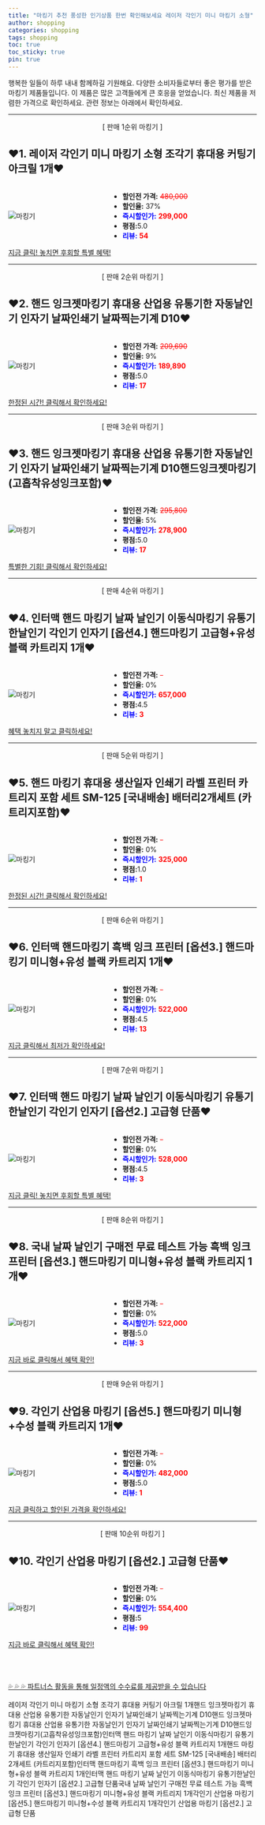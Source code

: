 ```yaml
---
title: "마킹기 추천 풍성한 인기상품 한번 확인해보세요 레이저 각인기 미니 마킹기 소형"
author: shopping
categories: shopping
tags: shopping
toc: true
toc_sticky: true
pin: true
---
```

행복한 일들이 하루 내내 함께하길 기원해요. 다양한 소비자들로부터 좋은 평가를 받은 마킹기 제품들입니다. 이 제품은 많은 고객들에게 큰 호응을 얻었습니다. 최신 제품을 저렴한 가격으로 확인하세요. 관련 정보는 아래에서 확인하세요.

---
<p class="toplist" style="margin: 0 auto; display: block; width: fit-content;">[ 판매 1순위 마킹기 ]</p>

<h2><strong>❤️1. 레이저 각인기 미니 마킹기 소형 조각기 휴대용 커팅기 아크릴 1개❤️</strong></h2>

<div style="display: flex; align-items: center;">
    <div style="flex: 0.4;">
        <img src="https://thumbnail6.coupangcdn.com/thumbnails/remote/230x230ex/image/vendor_inventory/68c8/6cec1328c3f0e2c4aba9ad84b17bb7096362df9eb75a4bf7d32a799b1e58.jpg" alt="마킹기" style="max-width: 100%;">
    </div>
    <div style="flex: 0.6; margin-left: 10px;">
        <ul>
            <li><strong>할인전 가격:</strong> <del style="color: red;">480,000</del></li>
            <li><strong>할인율:</strong> 37%</li>
            <li><span style='color:blue'><strong>즉시할인가:</strong></span> <span style='color:red'><strong>299,000</strong></span></li>
            <li><strong>평점:</strong>5.0</li>
            <li><span style='color:blue'><strong>리뷰:</strong></span> <span style='color:red'><strong>54</strong></span></li>
        </ul>
    </div>
</div>
<div class="center">
    <a href="https://William4Davisa.github.io?lptag=AF9450613&subid=githubio&pageKey=7409191968&traceid=V0-153&itemId=19193373419&vendorItemId=86310904086" class="myButton">
        지금 클릭! 놓치면 후회할 특별 혜택!
    </a>
</div>


---
<p class="toplist" style="margin: 0 auto; display: block; width: fit-content;">[ 판매 2순위 마킹기 ]</p>

<h2><strong>❤️2. 핸드 잉크젯마킹기 휴대용 산업용 유통기한 자동날인기 인자기 날짜인쇄기 날짜찍는기계 D10❤️</strong></h2>

<div style="display: flex; align-items: center;">
    <div style="flex: 0.4;">
        <img src="https://thumbnail10.coupangcdn.com/thumbnails/remote/230x230ex/image/vendor_inventory/9c06/6c328987b3c3e07622f91c2f1dc9b006ccdea2af3529d8528552ffa4bbf5.png" alt="마킹기" style="max-width: 100%;">
    </div>
    <div style="flex: 0.6; margin-left: 10px;">
        <ul>
            <li><strong>할인전 가격:</strong> <del style="color: red;">209,690</del></li>
            <li><strong>할인율:</strong> 9%</li>
            <li><span style='color:blue'><strong>즉시할인가:</strong></span> <span style='color:red'><strong>189,890</strong></span></li>
            <li><strong>평점:</strong>5.0</li>
            <li><span style='color:blue'><strong>리뷰:</strong></span> <span style='color:red'><strong>17</strong></span></li>
        </ul>
    </div>
</div>
<div class="center">
    <a href="https://William4Davisa.github.io?lptag=AF9450613&subid=githubio&pageKey=6927994180&traceid=V0-153&itemId=16754250832&vendorItemId=86907030927" class="myButton">
        한정된 시간! 클릭해서 확인하세요!
    </a>
</div>


---
<p class="toplist" style="margin: 0 auto; display: block; width: fit-content;">[ 판매 3순위 마킹기 ]</p>

<h2><strong>❤️3. 핸드 잉크젯마킹기 휴대용 산업용 유통기한 자동날인기 인자기 날짜인쇄기 날짜찍는기계 D10핸드잉크젯마킹기(고흡착유성잉크포함)❤️</strong></h2>

<div style="display: flex; align-items: center;">
    <div style="flex: 0.4;">
        <img src="https://thumbnail10.coupangcdn.com/thumbnails/remote/230x230ex/image/vendor_inventory/a509/072a84f80303b66829912ac17e4aa1954c2b87ee7e1eef43477231a455eb.png" alt="마킹기" style="max-width: 100%;">
    </div>
    <div style="flex: 0.6; margin-left: 10px;">
        <ul>
            <li><strong>할인전 가격:</strong> <del style="color: red;">295,800</del></li>
            <li><strong>할인율:</strong> 5%</li>
            <li><span style='color:blue'><strong>즉시할인가:</strong></span> <span style='color:red'><strong>278,900</strong></span></li>
            <li><strong>평점:</strong>5.0</li>
            <li><span style='color:blue'><strong>리뷰:</strong></span> <span style='color:red'><strong>17</strong></span></li>
        </ul>
    </div>
</div>
<div class="center">
    <a href="https://William4Davisa.github.io?lptag=AF9450613&subid=githubio&pageKey=6927994180&traceid=V0-153&itemId=16754250828&vendorItemId=86907030942" class="myButton">
        특별한 기회! 클릭해서 확인하세요!
    </a>
</div>


---
<p class="toplist" style="margin: 0 auto; display: block; width: fit-content;">[ 판매 4순위 마킹기 ]</p>

<h2><strong>❤️4. 인터맥 핸드 마킹기 날짜 날인기 이동식마킹기 유통기한날인기 각인기 인자기 [옵션4.] 핸드마킹기 고급형+유성 블랙 카트리지 1개❤️</strong></h2>

<div style="display: flex; align-items: center;">
    <div style="flex: 0.4;">
        <img src="https://thumbnail8.coupangcdn.com/thumbnails/remote/230x230ex/image/vendor_inventory/e08d/e11f2ae6e51c3f8ce98d1fca8c43cc1352928d071adc464c9a7d20d7a27c.JPG" alt="마킹기" style="max-width: 100%;">
    </div>
    <div style="flex: 0.6; margin-left: 10px;">
        <ul>
            <li><strong>할인전 가격:</strong> <del style="color: red;">-</del></li>
            <li><strong>할인율:</strong> 0%</li>
            <li><span style='color:blue'><strong>즉시할인가:</strong></span> <span style='color:red'><strong>657,000</strong></span></li>
            <li><strong>평점:</strong>4.5</li>
            <li><span style='color:blue'><strong>리뷰:</strong></span> <span style='color:red'><strong>3</strong></span></li>
        </ul>
    </div>
</div>
<div class="center">
    <a href="https://William4Davisa.github.io?lptag=AF9450613&subid=githubio&pageKey=7284265849&traceid=V0-153&itemId=18603937117&vendorItemId=71216108777" class="myButton">
        혜택 놓치지 말고 클릭하세요!
    </a>
</div>


---
<p class="toplist" style="margin: 0 auto; display: block; width: fit-content;">[ 판매 5순위 마킹기 ]</p>

<h2><strong>❤️5. 핸드 마킹기 휴대용 생산일자 인쇄기 라벨 프린터 카트리지 포함 세트 SM-125 [국내배송] 배터리2개세트 (카트리지포함)❤️</strong></h2>

<div style="display: flex; align-items: center;">
    <div style="flex: 0.4;">
        <img src="https://thumbnail9.coupangcdn.com/thumbnails/remote/230x230ex/image/vendor_inventory/ed2c/87233bc8ffa18c84a8f3c1f7e2c328465dc5513a346383439d2178105777.jpg" alt="마킹기" style="max-width: 100%;">
    </div>
    <div style="flex: 0.6; margin-left: 10px;">
        <ul>
            <li><strong>할인전 가격:</strong> <del style="color: red;">-</del></li>
            <li><strong>할인율:</strong> 0%</li>
            <li><span style='color:blue'><strong>즉시할인가:</strong></span> <span style='color:red'><strong>325,000</strong></span></li>
            <li><strong>평점:</strong>1.0</li>
            <li><span style='color:blue'><strong>리뷰:</strong></span> <span style='color:red'><strong>1</strong></span></li>
        </ul>
    </div>
</div>
<div class="center">
    <a href="https://William4Davisa.github.io?lptag=AF9450613&subid=githubio&pageKey=7223159297&traceid=V0-153&itemId=18310036514&vendorItemId=85438765902" class="myButton">
        한정된 시간! 클릭해서 확인하세요!
    </a>
</div>


---
<p class="toplist" style="margin: 0 auto; display: block; width: fit-content;">[ 판매 6순위 마킹기 ]</p>

<h2><strong>❤️6. 인터맥 핸드마킹기 흑백 잉크 프린터 [옵션3.] 핸드마킹기 미니형+유성 블랙 카트리지 1개❤️</strong></h2>

<div style="display: flex; align-items: center;">
    <div style="flex: 0.4;">
        <img src="https://thumbnail8.coupangcdn.com/thumbnails/remote/230x230ex/image/vendor_inventory/6ca8/9878666c8b0a3a0c6bb3c1b2a5ba3353b6326401cc32dc588ade855f0eec.jpg" alt="마킹기" style="max-width: 100%;">
    </div>
    <div style="flex: 0.6; margin-left: 10px;">
        <ul>
            <li><strong>할인전 가격:</strong> <del style="color: red;">-</del></li>
            <li><strong>할인율:</strong> 0%</li>
            <li><span style='color:blue'><strong>즉시할인가:</strong></span> <span style='color:red'><strong>522,000</strong></span></li>
            <li><strong>평점:</strong>4.5</li>
            <li><span style='color:blue'><strong>리뷰:</strong></span> <span style='color:red'><strong>13</strong></span></li>
        </ul>
    </div>
</div>
<div class="center">
    <a href="https://William4Davisa.github.io?lptag=AF9450613&subid=githubio&pageKey=7284273260&traceid=V0-153&itemId=18603963486&vendorItemId=5366712299" class="myButton">
        지금 클릭해서 최저가 확인하세요!
    </a>
</div>


---
<p class="toplist" style="margin: 0 auto; display: block; width: fit-content;">[ 판매 7순위 마킹기 ]</p>

<h2><strong>❤️7. 인터맥 핸드 마킹기 날짜 날인기 이동식마킹기 유통기한날인기 각인기 인자기 [옵션2.] 고급형 단품❤️</strong></h2>

<div style="display: flex; align-items: center;">
    <div style="flex: 0.4;">
        <img src="https://thumbnail8.coupangcdn.com/thumbnails/remote/230x230ex/image/vendor_inventory/e08d/e11f2ae6e51c3f8ce98d1fca8c43cc1352928d071adc464c9a7d20d7a27c.JPG" alt="마킹기" style="max-width: 100%;">
    </div>
    <div style="flex: 0.6; margin-left: 10px;">
        <ul>
            <li><strong>할인전 가격:</strong> <del style="color: red;">-</del></li>
            <li><strong>할인율:</strong> 0%</li>
            <li><span style='color:blue'><strong>즉시할인가:</strong></span> <span style='color:red'><strong>528,000</strong></span></li>
            <li><strong>평점:</strong>4.5</li>
            <li><span style='color:blue'><strong>리뷰:</strong></span> <span style='color:red'><strong>3</strong></span></li>
        </ul>
    </div>
</div>
<div class="center">
    <a href="https://William4Davisa.github.io?lptag=AF9450613&subid=githubio&pageKey=7284265849&traceid=V0-153&itemId=18603937116&vendorItemId=71216108759" class="myButton">
        지금 클릭! 놓치면 후회할 특별 혜택!
    </a>
</div>


---
<p class="toplist" style="margin: 0 auto; display: block; width: fit-content;">[ 판매 8순위 마킹기 ]</p>

<h2><strong>❤️8. 국내 날짜 날인기 구매전 무료 테스트 가능 흑백 잉크 프린터 [옵션3.] 핸드마킹기 미니형+유성 블랙 카트리지 1개❤️</strong></h2>

<div style="display: flex; align-items: center;">
    <div style="flex: 0.4;">
        <img src="https://thumbnail8.coupangcdn.com/thumbnails/remote/230x230ex/image/vendor_inventory/85ea/6272e1bf2f77e70e74281a035a88bb11ed5f78c0f2c94baa7425aa938185.JPG" alt="마킹기" style="max-width: 100%;">
    </div>
    <div style="flex: 0.6; margin-left: 10px;">
        <ul>
            <li><strong>할인전 가격:</strong> <del style="color: red;">-</del></li>
            <li><strong>할인율:</strong> 0%</li>
            <li><span style='color:blue'><strong>즉시할인가:</strong></span> <span style='color:red'><strong>522,000</strong></span></li>
            <li><strong>평점:</strong>5.0</li>
            <li><span style='color:blue'><strong>리뷰:</strong></span> <span style='color:red'><strong>3</strong></span></li>
        </ul>
    </div>
</div>
<div class="center">
    <a href="https://William4Davisa.github.io?lptag=AF9450613&subid=githubio&pageKey=1901035018&traceid=V0-153&itemId=3228971574&vendorItemId=71216187414" class="myButton">
        지금 바로 클릭해서 혜택 확인!
    </a>
</div>


---
<p class="toplist" style="margin: 0 auto; display: block; width: fit-content;">[ 판매 9순위 마킹기 ]</p>

<h2><strong>❤️9. 각인기 산업용 마킹기 [옵션5.] 핸드마킹기 미니형+수성 블랙 카트리지 1개❤️</strong></h2>

<div style="display: flex; align-items: center;">
    <div style="flex: 0.4;">
        <img src="https://thumbnail7.coupangcdn.com/thumbnails/remote/230x230ex/image/vendor_inventory/fbe0/6aa877405c70533407946c4a6d09c6d1a9c37871e98711ef42f81eca4379.JPG" alt="마킹기" style="max-width: 100%;">
    </div>
    <div style="flex: 0.6; margin-left: 10px;">
        <ul>
            <li><strong>할인전 가격:</strong> <del style="color: red;">-</del></li>
            <li><strong>할인율:</strong> 0%</li>
            <li><span style='color:blue'><strong>즉시할인가:</strong></span> <span style='color:red'><strong>482,000</strong></span></li>
            <li><strong>평점:</strong>5.0</li>
            <li><span style='color:blue'><strong>리뷰:</strong></span> <span style='color:red'><strong>1</strong></span></li>
        </ul>
    </div>
</div>
<div class="center">
    <a href="https://William4Davisa.github.io?lptag=AF9450613&subid=githubio&pageKey=5650349917&traceid=V0-153&itemId=9244404852&vendorItemId=76530015679" class="myButton">
        지금 클릭하고 할인된 가격을 확인하세요!
    </a>
</div>


---
<p class="toplist" style="margin: 0 auto; display: block; width: fit-content;">[ 판매 10순위 마킹기 ]</p>

<h2><strong>❤️10. 각인기 산업용 마킹기 [옵션2.] 고급형 단품❤️</strong></h2>

<div style="display: flex; align-items: center;">
    <div style="flex: 0.4;">
        <img src="https://thumbnail7.coupangcdn.com/thumbnails/remote/230x230ex/image/vendor_inventory/fbe0/6aa877405c70533407946c4a6d09c6d1a9c37871e98711ef42f81eca4379.JPG" alt="마킹기" style="max-width: 100%;">
    </div>
    <div style="flex: 0.6; margin-left: 10px;">
        <ul>
            <li><strong>할인전 가격:</strong> <del style="color: red;">-</del></li>
            <li><strong>할인율:</strong> 0%</li>
            <li><span style='color:blue'><strong>즉시할인가:</strong></span> <span style='color:red'><strong>554,400</strong></span></li>
            <li><strong>평점:</strong>5</li>
            <li><span style='color:blue'><strong>리뷰:</strong></span> <span style='color:red'><strong>99</strong></span></li>
        </ul>
    </div>
</div>
<div class="center">
    <a href="https://William4Davisa.github.io?lptag=AF9450613&subid=githubio&pageKey=7284029266&traceid=V0-153&itemId=18602907000&vendorItemId=71425766594" class="myButton">
        지금 바로 클릭해서 혜택 확인!
    </a>
</div>

<br><br><br>[💦 💦 💦 파트너스 활동을 통해 일정액의 수수료를 제공받을 수 있습니다](https://link.coupang.com/a/bcpT2c)<br><br>레이저 각인기 미니 마킹기 소형 조각기 휴대용 커팅기 아크릴 1개핸드 잉크젯마킹기 휴대용 산업용 유통기한 자동날인기 인자기 날짜인쇄기 날짜찍는기계 D10핸드 잉크젯마킹기 휴대용 산업용 유통기한 자동날인기 인자기 날짜인쇄기 날짜찍는기계 D10핸드잉크젯마킹기(고흡착유성잉크포함)인터맥 핸드 마킹기 날짜 날인기 이동식마킹기 유통기한날인기 각인기 인자기 [옵션4.] 핸드마킹기 고급형+유성 블랙 카트리지 1개핸드 마킹기 휴대용 생산일자 인쇄기 라벨 프린터 카트리지 포함 세트 SM-125 [국내배송] 배터리2개세트 (카트리지포함)인터맥 핸드마킹기 흑백 잉크 프린터 [옵션3.] 핸드마킹기 미니형+유성 블랙 카트리지 1개인터맥 핸드 마킹기 날짜 날인기 이동식마킹기 유통기한날인기 각인기 인자기 [옵션2.] 고급형 단품국내 날짜 날인기 구매전 무료 테스트 가능 흑백 잉크 프린터 [옵션3.] 핸드마킹기 미니형+유성 블랙 카트리지 1개각인기 산업용 마킹기 [옵션5.] 핸드마킹기 미니형+수성 블랙 카트리지 1개각인기 산업용 마킹기 [옵션2.] 고급형 단품